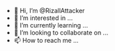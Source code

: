 - 👋 Hi, I’m @RizallAttacker
- 👀 I’m interested in ...
- 🌱 I’m currently learning ...
- 💞️ I’m looking to collaborate on ...
- 📫 How to reach me ...

<!---
RizallAttacker/RizallAttacker is a ✨ special ✨ repository because its `README.md` (this file) appears on your GitHub profile.
You can click the Preview link to take a look at your changes.
--->
